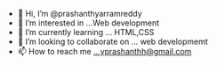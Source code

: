 - 👋 Hi, I’m @prashanthyarramreddy
- 👀 I’m interested in ...Web development
- 🌱 I’m currently learning ... HTML,CSS
- 💞️ I’m looking to collaborate on ... web developmemt 
- 📫 How to reach me ...yprashanthh@gmail.com

<!---
prashanthyarramreddy/prashanthyarramreddy is a ✨ special ✨ repository because its `README.md` (this file) appears on your GitHub profile.
You can click the Preview link to take a look at your changes.
--->
